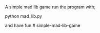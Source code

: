 A simple mad lib game run the program with;

python mad_lib.py 

and have fun.# simple-mad-lib-game
